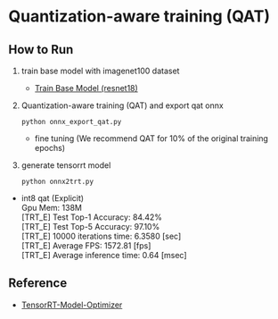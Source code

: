 # Quantization-aware training (QAT)

## How to Run

1. train base model with imagenet100 dataset
    - [Train Base Model (resnet18)](tmo/base_model/README.md)

2. Quantization-aware training (QAT) and export qat onnx
    ```
    python onnx_export_qat.py
    ```
    - fine tuning (We recommend QAT for 10% of the original training epochs)

3. generate tensorrt model
    ```
    python onnx2trt.py
    ```
- int8 qat (Explicit)   
    Gpu Mem: 138M   
    [TRT_E] Test Top-1 Accuracy: 84.42%   
    [TRT_E] Test Top-5 Accuracy: 97.10%   
    [TRT_E] 10000 iterations time: 6.3580 [sec]  
    [TRT_E] Average FPS: 1572.81 [fps]   
    [TRT_E] Average inference time: 0.64 [msec]   

## Reference

- [TensorRT-Model-Optimizer](https://github.com/NVIDIA/TensorRT-Model-Optimizer)
